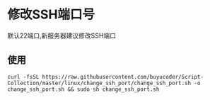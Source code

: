 # 修改SSH端口号
默认22端口,新服务器建议修改SSH端口

## 使用

```
curl -fsSL https://raw.githubusercontent.com/buyucoder/Script-Collection/master/linux/change_ssh_port/change_ssh_port.sh -o change_ssh_port.sh && sudo sh change_ssh_port.sh
```
